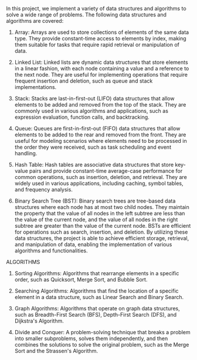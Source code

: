 
In this project, we implement a variety of data structures and algorithms to solve a wide range of problems. The following data structures and algorithms are covered:

1. Array: Arrays are used to store collections of elements of the same data type. They provide constant-time access to elements by index, making them suitable for tasks that require rapid retrieval or manipulation of data.

2. Linked List: Linked lists are dynamic data structures that store elements in a linear fashion, with each node containing a value and a reference to the next node. They are useful for implementing operations that require frequent insertion and deletion, such as queue and stack implementations.

3. Stack: Stacks are last-in-first-out (LIFO) data structures that allow elements to be added and removed from the top of the stack. They are commonly used in various algorithms and applications, such as expression evaluation, function calls, and backtracking.

 4. Queue: Queues are first-in-first-out (FIFO) data structures that allow elements to be added to the rear and removed from the front. They are useful for modeling scenarios where elements need to be processed in the order they were received, such as task scheduling and event handling.

 5. Hash Table: Hash tables are associative data structures that store key-value pairs and provide constant-time average-case performance for common operations, such as insertion, deletion, and retrieval. They are widely used in various applications, including caching, symbol tables, and frequency analysis.
 6. Binary Search Tree (BST): Binary search trees are tree-based data structures where each node has at most two child nodes. They maintain the property that the value of all nodes in the left subtree are less than the value of the current node, and the value of all nodes in the right subtree are greater than the value of the current node. BSTs are efficient for operations such as search, insertion, and deletion.
By utilizing these data structures, the project is able to achieve efficient storage, retrieval, and manipulation of data, enabling the implementation of various algorithms and functionalities.

ALGORITHMS 
1. Sorting Algorithms: Algorithms that rearrange elements in a specific order, such as Quicksort, Merge Sort, and Bubble Sort.
   
2. Searching Algorithms: Algorithms that find the location of a specific element in a data structure, such as Linear Search and Binary Search.
  
3. Graph Algorithms: Algorithms that operate on graph data structures, such as Breadth-First Search (BFS), Depth-First Search (DFS), and Dijkstra's Algorithm.
  
4. Divide and Conquer: A problem-solving technique that breaks a problem into smaller subproblems, solves them independently, and then combines the solutions to solve the original problem, such as the Merge Sort and the Strassen's Algorithm.
